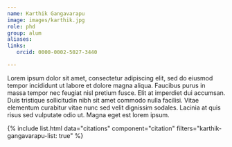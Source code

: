 ```yaml
---
name: Karthik Gangavarapu
image: images/karthik.jpg
role: phd
group: alum
aliases:
links:
   orcid: 0000-0002-5027-3440

---
```


Lorem ipsum dolor sit amet, consectetur adipiscing elit, sed do eiusmod tempor incididunt ut labore et dolore magna aliqua.
Faucibus purus in massa tempor nec feugiat nisl pretium fusce.
Elit at imperdiet dui accumsan.
Duis tristique sollicitudin nibh sit amet commodo nulla facilisi.
Vitae elementum curabitur vitae nunc sed velit dignissim sodales.
Lacinia at quis risus sed vulputate odio ut.
Magna eget est lorem ipsum.

{% include list.html data="citations" component="citation" filters="karthik-gangavarapu-list: true" %}
